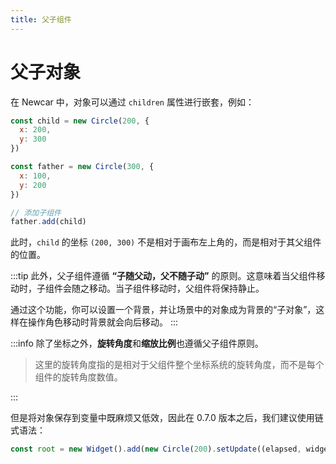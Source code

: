 ```yaml
---
title: 父子组件
---
```


# 父子对象

在 Newcar 中，对象可以通过 `children` 属性进行嵌套，例如：

```javascript
const child = new Circle(200, {
  x: 200,
  y: 300
})

const father = new Circle(300, {
  x: 100,
  y: 200
})

// 添加子组件
father.add(child)
```

此时，`child` 的坐标 `(200, 300)` 不是相对于画布左上角的，而是相对于其父组件的位置。

:::tip
此外，父子组件遵循 **“子随父动，父不随子动”** 的原则。这意味着当父组件移动时，子组件会随之移动。当子组件移动时，父组件将保持静止。

通过这个功能，你可以设置一个背景，并让场景中的对象成为背景的“子对象”，这样在操作角色移动时背景就会向后移动。
:::

:::info
除了坐标之外，**旋转角度**和**缩放比例**也遵循父子组件原则。

> 这里的旋转角度指的是相对于父组件整个坐标系统的旋转角度，而不是每个组件的旋转角度数值。

:::

但是将对象保存到变量中既麻烦又低效，因此在 0.7.0 版本之后，我们建议使用链式语法：

```javascript
const root = new Widget().add(new Circle(200).setUpdate((elapsed, widget) => {}))
```
